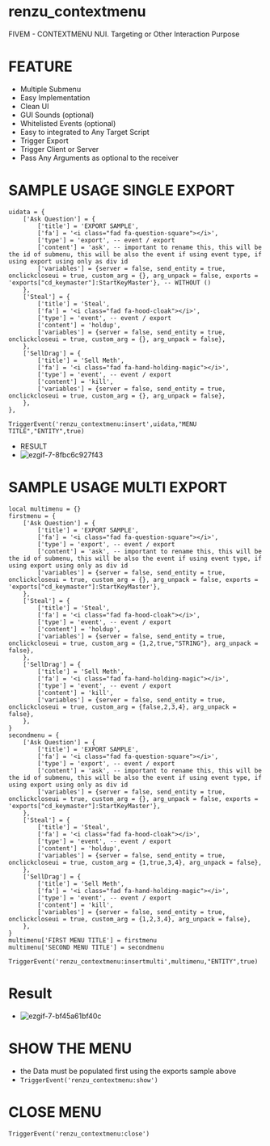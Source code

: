 # renzu_contextmenu
FIVEM - CONTEXTMENU NUI. Targeting or Other Interaction Purpose
# FEATURE
- Multiple Submenu
- Easy Implementation
- Clean UI
- GUI Sounds (optional)
- Whitelisted Events (optional)
- Easy to integrated to Any Target Script
- Trigger Export
- Trigger Client or Server
- Pass Any Arguments as optional to the receiver
# SAMPLE USAGE SINGLE EXPORT

```
uidata = {
    ['Ask Question'] = {
        ['title'] = 'EXPORT SAMPLE',
        ['fa'] = '<i class="fad fa-question-square"></i>',
        ['type'] = 'export', -- event / export
        ['content'] = 'ask', -- important to rename this, this will be the id of submenu, this will be also the event if using event type, if using export using only as div id
        ['variables'] = {server = false, send_entity = true, onclickcloseui = true, custom_arg = {}, arg_unpack = false, exports = 'exports["cd_keymaster"]:StartKeyMaster'}, -- WITHOUT ()
    },
    ['Steal'] = {
        ['title'] = 'Steal',
        ['fa'] = '<i class="fad fa-hood-cloak"></i>',
        ['type'] = 'event', -- event / export
        ['content'] = 'holdup',
        ['variables'] = {server = false, send_entity = true, onclickcloseui = true, custom_arg = {}, arg_unpack = false},
    },
    ['SellDrag'] = {
        ['title'] = 'Sell Meth',
        ['fa'] = '<i class="fad fa-hand-holding-magic"></i>',
        ['type'] = 'event', -- event / export
        ['content'] = 'kill',
        ['variables'] = {server = false, send_entity = true, onclickcloseui = true, custom_arg = {}, arg_unpack = false},
    },
},
 ```
 ```
 TriggerEvent('renzu_contextmenu:insert',uidata,"MENU TITLE","ENTITY",true)
 ```
- RESULT
- ![ezgif-7-8fbc6c927f43](https://user-images.githubusercontent.com/82306584/127671328-68c72bb7-719f-4aab-a907-bca1ddb917dc.gif)


# SAMPLE USAGE MULTI EXPORT

```
local multimenu = {}
firstmenu = {
    ['Ask Question'] = {
        ['title'] = 'EXPORT SAMPLE',
        ['fa'] = '<i class="fad fa-question-square"></i>',
        ['type'] = 'export', -- event / export
        ['content'] = 'ask', -- important to rename this, this will be the id of submenu, this will be also the event if using event type, if using export using only as div id
        ['variables'] = {server = false, send_entity = true, onclickcloseui = true, custom_arg = {}, arg_unpack = false, exports = 'exports["cd_keymaster"]:StartKeyMaster'},
    },
    ['Steal'] = {
        ['title'] = 'Steal',
        ['fa'] = '<i class="fad fa-hood-cloak"></i>',
        ['type'] = 'event', -- event / export
        ['content'] = 'holdup',
        ['variables'] = {server = false, send_entity = true, onclickcloseui = true, custom_arg = {1,2,true,"STRING"}, arg_unpack = false},
    },
    ['SellDrag'] = {
        ['title'] = 'Sell Meth',
        ['fa'] = '<i class="fad fa-hand-holding-magic"></i>',
        ['type'] = 'event', -- event / export
        ['content'] = 'kill',
        ['variables'] = {server = false, send_entity = true, onclickcloseui = true, custom_arg = {false,2,3,4}, arg_unpack = false},
    },
}
secondmenu = {
    ['Ask Question'] = {
        ['title'] = 'EXPORT SAMPLE',
        ['fa'] = '<i class="fad fa-question-square"></i>',
        ['type'] = 'export', -- event / export
        ['content'] = 'ask', -- important to rename this, this will be the id of submenu, this will be also the event if using event type, if using export using only as div id
        ['variables'] = {server = false, send_entity = true, onclickcloseui = true, custom_arg = {}, arg_unpack = false, exports = 'exports["cd_keymaster"]:StartKeyMaster'},
    },
    ['Steal'] = {
        ['title'] = 'Steal',
        ['fa'] = '<i class="fad fa-hood-cloak"></i>',
        ['type'] = 'event', -- event / export
        ['content'] = 'holdup',
        ['variables'] = {server = false, send_entity = true, onclickcloseui = true, custom_arg = {1,true,3,4}, arg_unpack = false},
    },
    ['SellDrag'] = {
        ['title'] = 'Sell Meth',
        ['fa'] = '<i class="fad fa-hand-holding-magic"></i>',
        ['type'] = 'event', -- event / export
        ['content'] = 'kill',
        ['variables'] = {server = false, send_entity = true, onclickcloseui = true, custom_arg = {1,2,3,4}, arg_unpack = false},
    },
}
multimenu['FIRST MENU TITLE'] = firstmenu
multimenu['SECOND MENU TITLE'] = secondmenu
```
```
TriggerEvent('renzu_contextmenu:insertmulti',multimenu,"ENTITY",true)
```
# Result 
- ![ezgif-7-bf45a61bf40c](https://user-images.githubusercontent.com/82306584/127672457-6fbbab27-9538-41b0-8afd-2f1ab2eb3e08.gif)


# SHOW THE MENU
- the Data must be populated first using the exports sample above
- ```TriggerEvent('renzu_contextmenu:show') ```

# CLOSE MENU
```TriggerEvent('renzu_contextmenu:close')```

